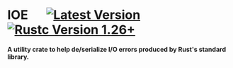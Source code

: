 # IOE &emsp;  [![Latest Version]][crates.io] [![Rustc Version 1.26+]][rustc]

[Latest Version]: https://img.shields.io/crates/v/ioe.svg
[crates.io]: https://crates.io/crates/ioe
[Rustc Version 1.26+]: https://img.shields.io/badge/rustc-1.26+-lightgray.svg
[rustc]: https://nothing.here

**A utility crate to help de/serialize I/O errors produced by Rust's standard library.**
